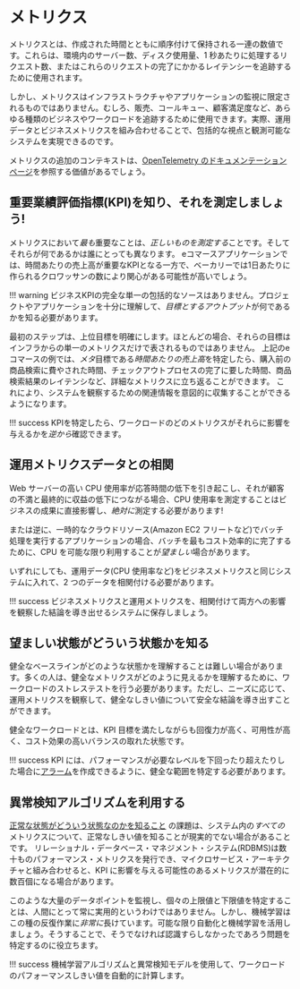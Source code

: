 # メトリクス

メトリクスとは、作成された時間とともに順序付けて保持される一連の数値です。これらは、環境内のサーバー数、ディスク使用量、1 秒あたりに処理するリクエスト数、またはこれらのリクエストの完了にかかるレイテンシーを追跡するために使用されます。

しかし、メトリクスはインフラストラクチャやアプリケーションの監視に限定されるものではありません。むしろ、販売、コールキュー、顧客満足度など、あらゆる種類のビジネスやワークロードを追跡するために使用できます。実際、運用データとビジネスメトリクスを組み合わせることで、包括的な視点と観測可能なシステムを実現できるのです。

メトリクスの追加のコンテキストは、[OpenTelemetry のドキュメンテーションページ](https://opentelemetry.io/docs/concepts/signals/metrics/)を参照する価値があるでしょう。

## 重要業績評価指標(KPI)を知り、それを測定しましょう!

メトリクスにおいて*最も*重要なことは、*正しいものを測定する*ことです。そしてそれらが何であるかは誰にとっても異なります。
eコマースアプリケーションでは、時間あたりの売上高が重要なKPIとなる一方で、ベーカリーでは1日あたりに作られるクロワッサンの数により関心がある可能性が高いでしょう。 

!!! warning
	ビジネスKPIの完全な単一の包括的なソースはありません。プロジェクトやアプリケーションを十分に理解して、*目標とするアウトプット*が何であるかを知る必要があります。

最初のステップは、上位目標を明確にします。ほとんどの場合、それらの目標はインフラからの単一のメトリクスだけで表されるものではありません。 
上記のeコマースの例では、*メタ*目標である*時間あたりの売上高*を特定したら、購入前の商品検索に費やされた時間、チェックアウトプロセスの完了に要した時間、商品検索結果のレイテンシなど、詳細なメトリクスに立ち返ることができます。 
これにより、システムを観察するための関連情報を意図的に収集することができるようになります。

!!! success
	KPIを特定したら、ワークロードのどのメトリクスがそれらに影響を与えるかを*逆から*確認できます。

## 運用メトリクスデータとの相関

Web サーバーの高い CPU 使用率が応答時間の低下を引き起こし、それが顧客の不満と最終的に収益の低下につながる場合、CPU 使用率を測定することはビジネスの成果に直接影響し、*絶対に*測定する必要があります!

または逆に、一時的なクラウドリソース(Amazon EC2 フリートなど)でバッチ処理を実行するアプリケーションの場合、バッチを最もコスト効率的に完了するために、CPU を可能な限り利用することが*望ましい*場合があります。

いずれにしても、運用データ(CPU 使用率など)をビジネスメトリクスと同じシステムに入れて、2 つのデータを相関付ける必要があります。

!!! success
	ビジネスメトリクスと運用メトリクスを、相関付けて両方への影響を観察した結論を導き出せるシステムに保存しましょう。

## 望ましい状態がどういう状態かを知る

健全なベースラインがどのような状態かを理解することは難しい場合があります。多くの人は、健全なメトリクスがどのように見えるかを理解するために、ワークロードのストレステストを行う必要があります。ただし、ニーズに応じて、運用メトリクスを観察して、健全なしきい値について安全な結論を導き出すことができます。

健全なワークロードとは、KPI 目標を満たしながらも回復力が高く、可用性が高く、コスト効果の高いバランスの取れた状態です。

!!! success
	KPI には、パフォーマンスが必要なレベルを下回ったり超えたりした場合に[アラーム](../../signals/alarms/)を作成できるように、健全な範囲を特定する必要があります。

## 異常検知アルゴリズムを利用する

[正常な状態がどういう状態なのかを知ること](#know-what-good-looks-like) の課題は、システム内の*すべての*メトリクスについて、正常なしきい値を知ることが現実的でない場合があることです。 リレーショナル・データベース・マネジメント・システム(RDBMS)は数十ものパフォーマンス・メトリクスを発行でき、マイクロサービス・アーキテクチャと組み合わせると、KPI に影響を与える可能性のあるメトリクスが潜在的に数百個になる場合があります。

このような大量のデータポイントを監視し、個々の上限値と下限値を特定することは、人間にとって常に実用的というわけではありません。しかし、機械学習はこの種の反復作業に*非常に*長けています。可能な限り自動化と機械学習を活用しましょう。そうすることで、そうでなければ認識すらしなかったであろう問題を特定するのに役立ちます。

!!! success
	機械学習アルゴリズムと異常検知モデルを使用して、ワークロードのパフォーマンスしきい値を自動的に計算します。
